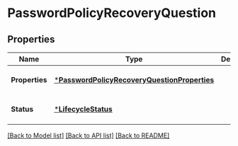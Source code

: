 # PasswordPolicyRecoveryQuestion

## Properties
Name | Type | Description | Notes
------------ | ------------- | ------------- | -------------
**Properties** | [***PasswordPolicyRecoveryQuestionProperties**](PasswordPolicyRecoveryQuestionProperties.md) |  | [optional] [default to null]
**Status** | [***LifecycleStatus**](LifecycleStatus.md) |  | [optional] [default to null]

[[Back to Model list]](../README.md#documentation-for-models) [[Back to API list]](../README.md#documentation-for-api-endpoints) [[Back to README]](../README.md)

